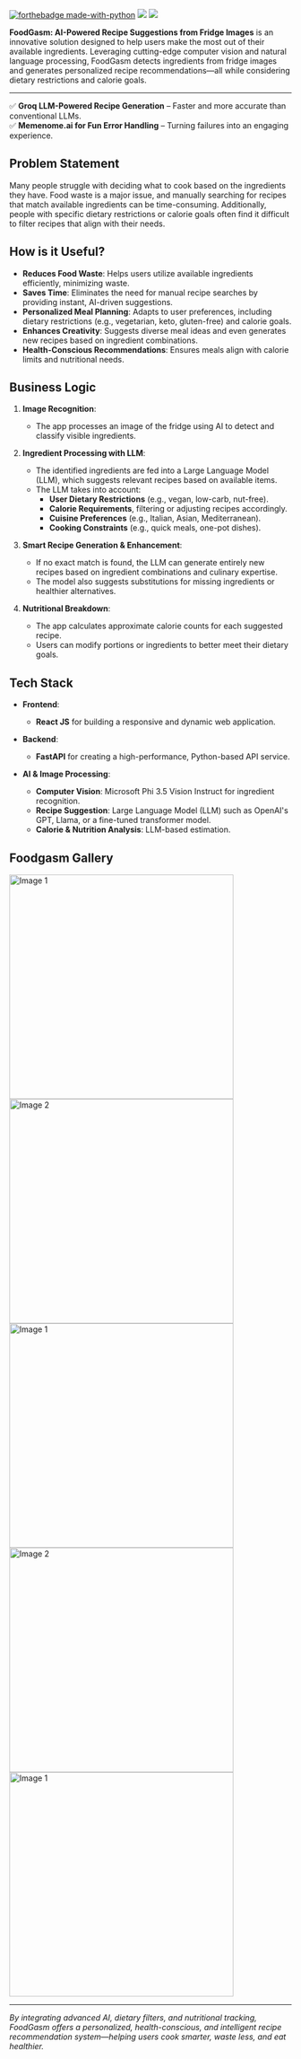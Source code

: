 [![forthebadge made-with-python](http://ForTheBadge.com/images/badges/made-with-python.svg)](https://www.python.org/)
<a href="https://reactjs.org/"><img src="https://img.shields.io/badge/React%20JS-v17.0.2-blue?style=for-the-badge&logo=react" /></a>
<a href="https://fastapi.tiangolo.com/"><img src="https://img.shields.io/badge/FastAPI-v0.70-blue?style=for-the-badge&logo=fastapi" /></a>

**FoodGasm: AI-Powered Recipe Suggestions from Fridge Images** is an innovative solution designed to help users make the most out of their available ingredients. Leveraging cutting-edge computer vision and natural language processing, FoodGasm detects ingredients from fridge images and generates personalized recipe recommendations—all while considering dietary restrictions and calorie goals.

---

✅ **Groq LLM-Powered Recipe Generation** – Faster and more accurate than conventional LLMs.  
✅ **Memenome.ai for Fun Error Handling** – Turning failures into an engaging experience.  


## **Problem Statement**  
Many people struggle with deciding what to cook based on the ingredients they have. Food waste is a major issue, and manually searching for recipes that match available ingredients can be time-consuming. Additionally, people with specific dietary restrictions or calorie goals often find it difficult to filter recipes that align with their needs.

## **How is it Useful?**  
- **Reduces Food Waste**: Helps users utilize available ingredients efficiently, minimizing waste.  
- **Saves Time**: Eliminates the need for manual recipe searches by providing instant, AI-driven suggestions.  
- **Personalized Meal Planning**: Adapts to user preferences, including dietary restrictions (e.g., vegetarian, keto, gluten-free) and calorie goals.  
- **Enhances Creativity**: Suggests diverse meal ideas and even generates new recipes based on ingredient combinations.  
- **Health-Conscious Recommendations**: Ensures meals align with calorie limits and nutritional needs.

## **Business Logic**  
1. **Image Recognition**:  
   - The app processes an image of the fridge using AI to detect and classify visible ingredients.

2. **Ingredient Processing with LLM**:  
   - The identified ingredients are fed into a Large Language Model (LLM), which suggests relevant recipes based on available items.  
   - The LLM takes into account:  
     - **User Dietary Restrictions** (e.g., vegan, low-carb, nut-free).  
     - **Calorie Requirements**, filtering or adjusting recipes accordingly.  
     - **Cuisine Preferences** (e.g., Italian, Asian, Mediterranean).  
     - **Cooking Constraints** (e.g., quick meals, one-pot dishes).

3. **Smart Recipe Generation & Enhancement**:  
   - If no exact match is found, the LLM can generate entirely new recipes based on ingredient combinations and culinary expertise.  
   - The model also suggests substitutions for missing ingredients or healthier alternatives.

4. **Nutritional Breakdown**:  
   - The app calculates approximate calorie counts for each suggested recipe.  
   - Users can modify portions or ingredients to better meet their dietary goals.

## **Tech Stack**  
- **Frontend**:  
  - **React JS** for building a responsive and dynamic web application.
  
- **Backend**:  
  - **FastAPI** for creating a high-performance, Python-based API service.
  
- **AI & Image Processing**:  
  - **Computer Vision**: Microsoft Phi 3.5 Vision Instruct for ingredient recognition.  
  - **Recipe Suggestion**: Large Language Model (LLM) such as OpenAI's GPT, Llama, or a fine-tuned transformer model.  
  - **Calorie & Nutrition Analysis**: LLM-based estimation.

## Foodgasm Gallery

<img src="https://github.com/Aditi-Chowdhuri/Foodgasm/raw/main/images/1.jpg" alt="Image 1" width="400" />
<img src="https://github.com/Aditi-Chowdhuri/Foodgasm/raw/main/images/2.jpg" alt="Image 2" width="400" />
<img src="https://github.com/Aditi-Chowdhuri/Foodgasm/raw/main/images/3.jpg" alt="Image 1" width="400" />
<img src="https://github.com/Aditi-Chowdhuri/Foodgasm/raw/main/images/4.jpg" alt="Image 2" width="400" />
<img src="https://github.com/Aditi-Chowdhuri/Foodgasm/raw/main/images/5.jpg" alt="Image 1" width="400" />


---

*By integrating advanced AI, dietary filters, and nutritional tracking, FoodGasm offers a personalized, health-conscious, and intelligent recipe recommendation system—helping users cook smarter, waste less, and eat healthier.*
